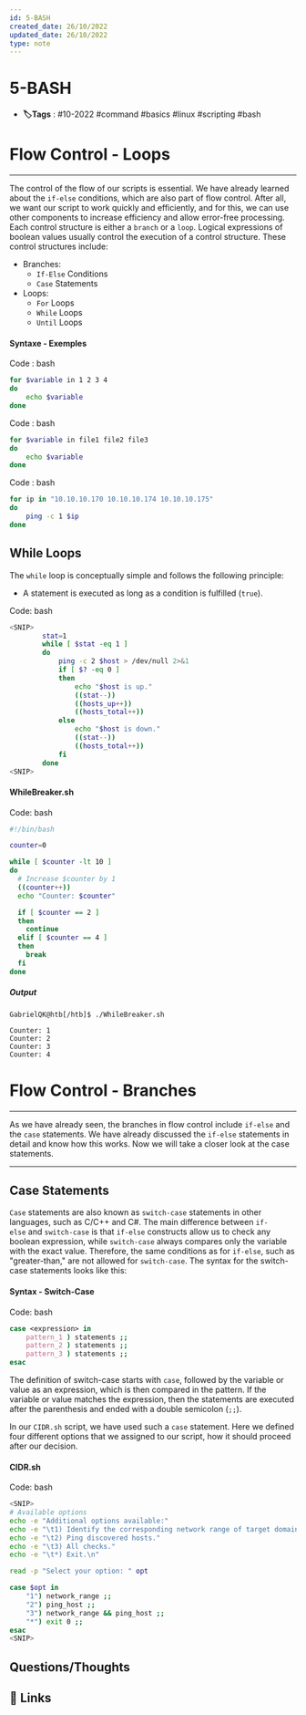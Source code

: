 ```yaml
---
id: 5-BASH
created_date: 26/10/2022
updated_date: 26/10/2022
type: note
---
```


#  5-BASH
- **🏷️Tags** :  #10-2022  #command #basics #linux #scripting #bash
 
 
 # Flow Control - Loops

---

The control of the flow of our scripts is essential. We have already learned about the `if-else` conditions, which are also part of flow control. After all, we want our script to work quickly and efficiently, and for this, we can use other components to increase efficiency and allow error-free processing. Each control structure is either a `branch` or a `loop`. Logical expressions of boolean values usually control the execution of a control structure. These control structures include:

-   Branches:
    -   `If-Else` Conditions
    -   `Case` Statements
-   Loops:
    -   `For` Loops
    -   `While` Loops
    -   `Until` Loops

#### Syntaxe - Exemples

Code : bash

```bash
for $variable in 1 2 3 4
do
	echo $variable
done
```

Code : bash

```bash
for $variable in file1 file2 file3
do
	echo $variable
done
```

Code : bash

```bash
for ip in "10.10.10.170 10.10.10.174 10.10.10.175"
do
	ping -c 1 $ip
done
```

## While Loops

The `while` loop is conceptually simple and follows the following principle:

-   A statement is executed as long as a condition is fulfilled (`true`).

Code: bash

```bash
<SNIP>
		stat=1
		while [ $stat -eq 1 ]
		do
			ping -c 2 $host > /dev/null 2>&1
			if [ $? -eq 0 ]
			then
				echo "$host is up."
				((stat--))
				((hosts_up++))
				((hosts_total++))
			else
				echo "$host is down."
				((stat--))
				((hosts_total++))
			fi
		done
<SNIP>
```

#### WhileBreaker.sh

Code: bash

```bash
#!/bin/bash

counter=0

while [ $counter -lt 10 ]
do
  # Increase $counter by 1
  ((counter++))
  echo "Counter: $counter"

  if [ $counter == 2 ]
  then
    continue
  elif [ $counter == 4 ]
  then
    break
  fi
done
```

##### Output

```shell-session
GabrielQK@htb[/htb]$ ./WhileBreaker.sh

Counter: 1
Counter: 2
Counter: 3
Counter: 4
```

# Flow Control - Branches

---

As we have already seen, the branches in flow control include `if-else` and the `case` statements. We have already discussed the `if-else` statements in detail and know how this works. Now we will take a closer look at the case statements.

---

## Case Statements

`Case` statements are also known as `switch-case` statements in other languages, such as C/C++ and C#. The main difference between `if-else` and `switch-case` is that `if-else` constructs allow us to check any boolean expression, while `switch-case` always compares only the variable with the exact value. Therefore, the same conditions as for `if-else`, such as "greater-than," are not allowed for `switch-case`. The syntax for the switch-case statements looks like this:

#### Syntax - Switch-Case

Code: bash

```bash
case <expression> in
	pattern_1 ) statements ;;
	pattern_2 ) statements ;;
	pattern_3 ) statements ;;
esac
```

The definition of switch-case starts with `case`, followed by the variable or value as an expression, which is then compared in the pattern. If the variable or value matches the expression, then the statements are executed after the parenthesis and ended with a double semicolon (`;;`).

In our `CIDR.sh` script, we have used such a `case` statement. Here we defined four different options that we assigned to our script, how it should proceed after our decision.

#### CIDR.sh

Code: bash

```bash
<SNIP>
# Available options
echo -e "Additional options available:"
echo -e "\t1) Identify the corresponding network range of target domain."
echo -e "\t2) Ping discovered hosts."
echo -e "\t3) All checks."
echo -e "\t*) Exit.\n"

read -p "Select your option: " opt

case $opt in
	"1") network_range ;;
	"2") ping_host ;;
	"3") network_range && ping_host ;;
	"*") exit 0 ;;
esac
<SNIP>
```


## Questions/Thoughts


## 🔗 Links